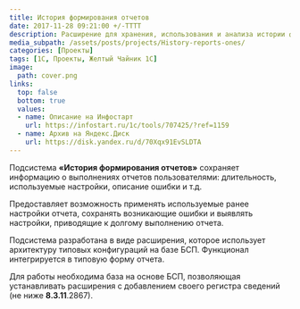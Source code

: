 ```yaml
---
title: История формирования отчетов
date: 2017-11-28 09:21:00 +/-TTTT
description: Расширение для хранения, использования и анализа истории формирования отчетов пользователями
media_subpath: /assets/posts/projects/History-reports-ones/
categories: [Проекты]
tags: [1С, Проекты, Желтый Чайник 1С]
image:
  path: cover.png
links:
  top: false
  bottom: true
  values:
  - name: Описание на Инфостарт
    url: https://infostart.ru/1c/tools/707425/?ref=1159
  - name: Архив на Яндекс.Диск
    url: https://disk.yandex.ru/d/70Xqx91EvSLDTA
---
```


Подсистема **«История формирования отчетов»** сохраняет информацию о выполнениях отчетов пользователями: длительность, используемые настройки, описание ошибки и т.д.

Предоставляет возможность применять используемые ранее настройки отчета, сохранять возникающие ошибки и выявлять настройки, приводящие к долгому выполнению отчета.

Подсистема разработана в виде расширения, которое использует архитектуру типовых конфигураций на базе БСП. Функционал интегрируется в типовую форму отчета.

Для работы необходима база на основе БСП, позволяющая устанавливать расширения с добавлением своего регистра сведений (не ниже **8.3.11**.2867).
